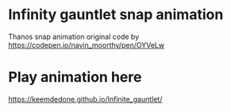 # Infinity gauntlet snap animation
Thanos snap animation original code by https://codepen.io/navin_moorthy/pen/OYVeLw

# Play animation here
https://keemdedone.github.io/Infinite_gauntlet/
